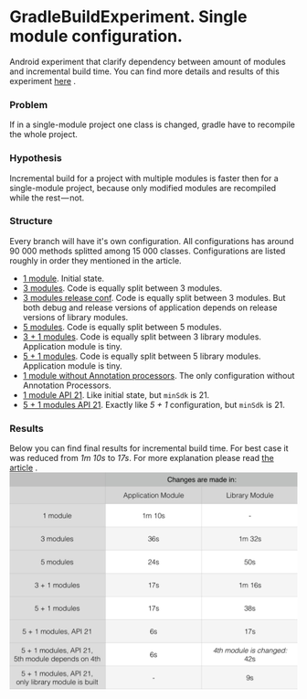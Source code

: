 # GradleBuildExperiment. Single module configuration.
Android experiment that clarify dependency between amount of modules and incremental build time.
You can find more details and results of this experiment [here](https://medium.com/@nikita.kozlov/how-modularisation-affects-build-time-of-an-android-application-43a984ce9968#.c4ty1onb1)
.

### Problem
If in a single-module project one class is changed, gradle have to recompile the whole project.

### Hypothesis
Incremental build for a project with multiple modules is faster then for a single-module project, because only modified modules are recompiled while the rest — not.

### Structure
Every branch will have it's own configuration. All configurations has around 90 000 methods splitted among 15 000 classes.
Configurations are listed roughly in order they mentioned in the article.
* [1 module](https://github.com/NikitaKozlov/GradleBuildExperiment/tree/1module). Initial state.
* [3 modules](https://github.com/NikitaKozlov/GradleBuildExperiment/tree/3modules). Code is equally split between 3 modules.
* [3 modules release conf](https://github.com/NikitaKozlov/GradleBuildExperiment/tree/3modules_releaseconf). Code is equally split between 3 modules. But both debug and release versions of application depends on release versions of library modules.
* [5 modules](https://github.com/NikitaKozlov/GradleBuildExperiment/tree/5modules). Code is equally split between 5 modules.
* [3 + 1 modules](https://github.com/NikitaKozlov/GradleBuildExperiment/tree/3+1modules). Code is equally split between 3 library modules. Application module is tiny.
* [5 + 1 modules](https://github.com/NikitaKozlov/GradleBuildExperiment/tree/5+1modules). Code is equally split between 5 library modules. Application module is tiny.
* [1 module without Annotation processors](https://github.com/NikitaKozlov/GradleBuildExperiment/tree/1module-apt). The only configuration without Annotation Processors.
* [1 module API 21](https://github.com/NikitaKozlov/GradleBuildExperiment/tree/1module_api21). Like initial state, but `minSdk` is 21.
* [5 + 1 modules API 21](https://github.com/NikitaKozlov/GradleBuildExperiment/tree/5%2B1modules_api21). Exactly like *5 + 1* configuration, but `minSdk` is 21.

### Results
Below you can find final results for incremental build time. For best case it was reduced from *1m 10s* to *17s*. For more explanation please read [the article](https://medium.com/@nikita.kozlov/how-modularisation-affects-build-time-of-an-android-application-43a984ce9968#.c4ty1onb1)
.
![Results](final_results.jpg)





